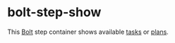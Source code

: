 # bolt-step-show

This [Bolt](https://puppet.com/products/bolt) step container shows available
[tasks](https://puppet.com/docs/bolt/latest/inspecting_tasks.html) or
[plans](https://puppet.com/docs/bolt/latest/inspecting_plans.html).
